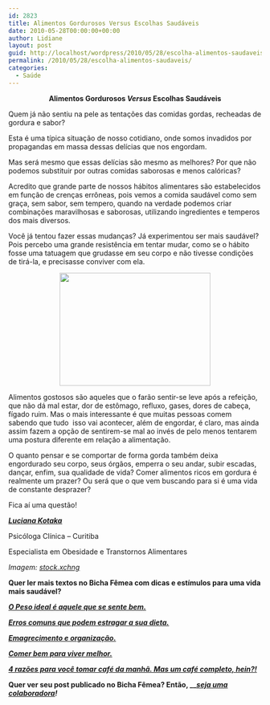 ```yaml
---
id: 2823
title: Alimentos Gordurosos Versus Escolhas Saudáveis
date: 2010-05-28T00:00:00+00:00
author: Lidiane
layout: post
guid: http://localhost/wordpress/2010/05/28/escolha-alimentos-saudaveis/
permalink: /2010/05/28/escolha-alimentos-saudaveis/
categories:
  - Saúde
---
```

<p style="text-align: center;">
  <strong>Alimentos Gordurosos <em>Versus</em> Escolhas Saudáveis</strong>
</p>

Quem já não sentiu na pele as tentações das comidas gordas, recheadas de gordura e sabor?

Esta é uma típica situação de nosso cotidiano, onde somos invadidos por propagandas em massa dessas delícias que nos engordam.

Mas será mesmo que essas delícias são mesmo as melhores? Por que não podemos substituir por outras comidas saborosas e menos calóricas?

<!--more-->

Acredito que grande parte de nossos hábitos alimentares são estabelecidos em função de crenças errôneas, pois vemos a comida saudável como sem graça, sem sabor, sem tempero, quando na verdade podemos criar combinações maravilhosas e saborosas, utilizando ingredientes e temperos dos mais diversos.

Você já tentou fazer essas mudanças? Já experimentou ser mais saudável? Pois percebo uma grande resistência em tentar mudar, como se o hábito fosse uma tatuagem que grudasse em seu corpo e não tivesse condições de tirá-la, e precisasse conviver com ela.

<p style="text-align: center;">
  <a href="http://www.trololodemulher.com.br/blog/wp-content/uploads/2010/07/morango.jpg"><img class="size-medium wp-image-4934 aligncenter" title="morango" src="http://www.trololodemulher.com.br/blog/wp-content/uploads/2010/07/morango-300x225.jpg" alt="" width="300" height="225" /></a>
</p>

Alimentos gostosos são aqueles que o farão sentir-se leve após a refeição, que não dá mal estar, dor de estômago, refluxo, gases, dores de cabeça, fígado ruim. Mas o mais interessante é que muitas pessoas comem sabendo que tudo  isso vai acontecer, além de engordar, é claro, mas ainda assim fazem a opção de sentirem-se mal ao invés de pelo menos tentarem uma postura diferente em relação a alimentação.

O quanto pensar e se comportar de forma gorda também deixa engordurado seu corpo, seus órgãos, emperra o seu andar, subir escadas, dançar, enfim, sua qualidade de vida? Comer alimentos ricos em gordura é realmente um prazer? Ou será que o que vem buscando para si é uma vida de constante desprazer?

Fica aí uma questão!

**_<a href="http://blog.comportamentomagro.com.br/" target="_blank">Luciana Kotaka</a>_**

Psicóloga Clínica – Curitiba

Especialista em Obesidade e Transtornos Alimentares

_Imagem:_ <a href="http://www.sxc.hu/" target="_blank"><em>stock.xchng</em></a>

**Quer ler mais textos no Bicha Fêmea com dicas e estímulos para uma vida mais saudável?**

**_[O Peso ideal é aquele que se sente bem.](http://www.trololodemulher.com.br/2010/03/01/bicha-femea-colaboradora-%e2%80%93-luciana-kotaka-2/)_**

**_[Erros comuns que podem estragar a sua dieta.](http://www.trololodemulher.com.br/2010/02/02/bicha-femea-colaboradora-%e2%80%93-kilza-miranda/)_**

**_[Emagrecimento e organização.](http://www.trololodemulher.com.br/2010/01/26/bicha-femea-colaboradora-%e2%80%93-luciana-kotaka/)_**

**_[Comer bem para viver melhor.](http://www.trololodemulher.com.br/2010/01/13/bicha-fmea-colaboradora-luciana-kotaka/)_**

**_[4 razões para você tomar café da manhã. Mas um café completo, hein?!](http://www.trololodemulher.com.br/2009/02/07/4-razes-para-voc-tomar-caf-da-manh-mas-um-caf-completo-hein/)_**

**Quer ver seu post publicado no Bicha Fêmea? Então, __[_seja uma colaboradora_](http://www.trololodemulher.com.br/colabore/)_!_**
